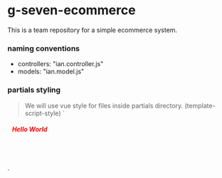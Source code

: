 # g-seven-ecommerce
This is a team repository for a simple ecommerce system.

### naming conventions
- controllers: "ian.controller.js"
- models: "ian.model.js"

### partials styling
> We will use vue style for files inside partials directory. (template-script-style)
`
<!-- HTML Template -->
<header id="header">
    <h5>Hello World</h5>
</header>
<!-- HTML Template -->

<!-- Javascript -->
<script>
/**
 * NOTE:
 *      You can exclude this javascript part as this will cause 
 *      an ERROR with REPLICATED variables and functions.
 */
</script>
<!-- Javascript -->

<!-- CSS -->
<style>
/**
 * NOTE:
 *      Use IDs (id="header") on the root/parent element
 *      which in this case is the header so that you can
 *      target that part without conflic with other files.
 */
#header {
    width: 100px;
    height: 40px;
}

#header h5 {
    width: 100%;
    height: fit-content;
    color: red;
}
</style>
<!-- CSS -->
`